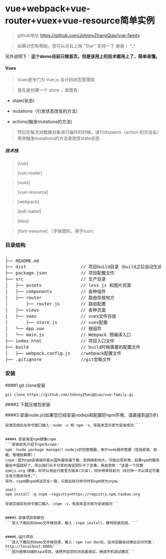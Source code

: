 # vue+webpack+vue-router+vuex+vue-resource简单实例
  
> github地址 https://github.com/JohnnyZhangQiao/vue-family

> 如果对您有帮助，您可以点右上角 "Star" 支持一下 谢谢！ ^_^  
  
  
  另外说明下：**这个demo目前只做首页，但是该用上的技术都用上了，简单易懂。**



#### Vuex  

> Vuex是专门为 Vue.js 设计的状态管理库   

> 首先是创建一个 store ，里面有:  

- state(状态)

- mutations（引发状态改变的方法）

- actions(触发mutations的方法)

>然后在每次对数据对象进行操作的时候，进行dispatch（action 的方法名）用来触发mutations的方法来改变state状态..   


##### 技术栈

> [vue]

> [vue-router]

> [vuex]  

> [vue-resource]

> [webpack]

> [es6-babel]

> [less]

> [font-awsome] （字体图形，用于icon）


### 目录结构
<pre>
.
├── README.md           
├── dist                     // 项目build目录（build之后自动生成）
├── package.json             // 项目配置文件
├── src                      // 生产目录
│   ├── assets               // less js 和图片资源
│   ├── components           // 各种组件
│   ├── router               // 路由存放地方
│       ├── router.js        // 路由配置
│   ├── views                // 各种页面
│   ├── vuex                 // vuex文件存放
│       ├── store.js         // vuex配置
│   └── App.vue              // 根组件
│   └── main.js              // Webpack 预编译入口         
├── index.html               // 项目入口文件
├── build                    // build时候需要的配置文件
│   ├── webpack.config.js    //webpack配置文件
├── .gitignore               //git忽略文件
</pre>


### 安装

####1.git clone安装
```shell
git clone https://github.com/JohnnyZhangQiao/vue-family.gi
```

####2.下载压缩包安装


####3.安装node.js(如果您已经安装nodejs和配置好npm环境，请直接到底5步)
```下载对应你系统的Node.js版本:https://nodejs.org/en/download/
安装完成后在命令窗口输入：node -v 和 npm -v，有版本显示即为安装成功```


####4.安装淘宝npm镜像cnpm
```安装前先介绍下npm与cnpm：
npm：（node package manager）nodejs的包管理器，用于node插件管理（包括安装、卸载、管理依赖等）；
cnpm：因为npm安装插件是从国外服务器下载，受网络影响大，可能出现异常，如果npm的服务器在中国就好了，所以我们乐于分享的淘宝团队干了这事。来自官网：“这是一个完整 npmjs.org 镜像，你可以用此代替官方版本(只读)，同步频率目前为 10分钟一次以保证尽量与官方服务同步。”；
另外，cnpm跟npm用法完全一致，只是在执行命令时将npm改为cnpm。

shell
npm install -g cnpm –registry=https://registry.npm.taobao.org

安装完成后在命令窗口输入：cnpm -v，有版本显示即为安装成功```


####5.安装项目依赖包
```进入下载后的demo文件根目录，输入：cnpm install，静待安装完成。```


####6.运行项目
```进入下载后的demo文件根目录，输入：npm run dev后，在浏览器自动弹出访问页面：http://localhost:8080/```
```因为是移动端的spa项目，请把开启您的浏览器调试，换成手机调试模式```
